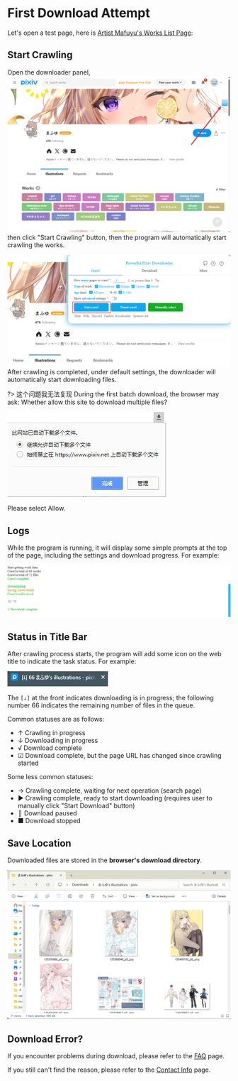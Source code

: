 # First Download Attempt

Let's open a test page, here is [Artist Mafuyu's Works List Page](https://www.pixiv.net/member_illust.php?id=5229572&type=illust ':target=_blank'):

## Start Crawling


Open the downloader panel, ![](./images/Snipaste_2025-03-08_09-22-06.png)then click "Start Crawling" button, then the program will automatically start crawling the works.

![](./images/Snipaste_2025-03-08_08-41-02.png)
After crawling is completed, under default settings, the downloader will automatically start downloading files.

?> 这个问题我无法复现 During the first batch download, the browser may ask: Whether allow this site to download multiple files?

![](./images/2019-07-31-10-16-38.png)

Please select Allow.

## Logs

While the program is running, it will display some simple prompts at the top of the page, including the settings and download progress. For example:

![](./images/Snipaste_2025-03-08_08-49-43.png)

## Status in Title Bar

After crawling process starts, the program will add some icon on the web title to indicate the task status. For example:

![](./images/Snipaste_2025-03-08_08-50-44.png)

The `[↓]` at the front indicates downloading is in progress; the following number 66 indicates the remaining number of files in the queue.

Common statuses are as follows:

- ↑ Crawling in progress
- ↓ Downloading in progress
- √ Download complete
- ☑ Download complete, but the page URL has changed since crawling started

Some less common statuses:

- → Crawling complete, waiting for next operation (search page)
- ▶ Crawling complete, ready to start downloading (requires user to manually click "Start Download" button)
- ║ Download paused
- ■ Download stopped

## Save Location

Downloaded files are stored in the **browser's download directory**.

![](./images/Snipaste_2025-03-08_08-55-31.png)

## Download Error?

If you encounter problems during download, please refer to the [FAQ](./FAQ) page.

If you still can't find the reason, please refer to the [Contact Info](./Contact_Info) page.